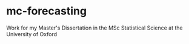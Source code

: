 # mc-forecasting
Work for my Master's Dissertation in the MSc Statistical Science at the University of Oxford
